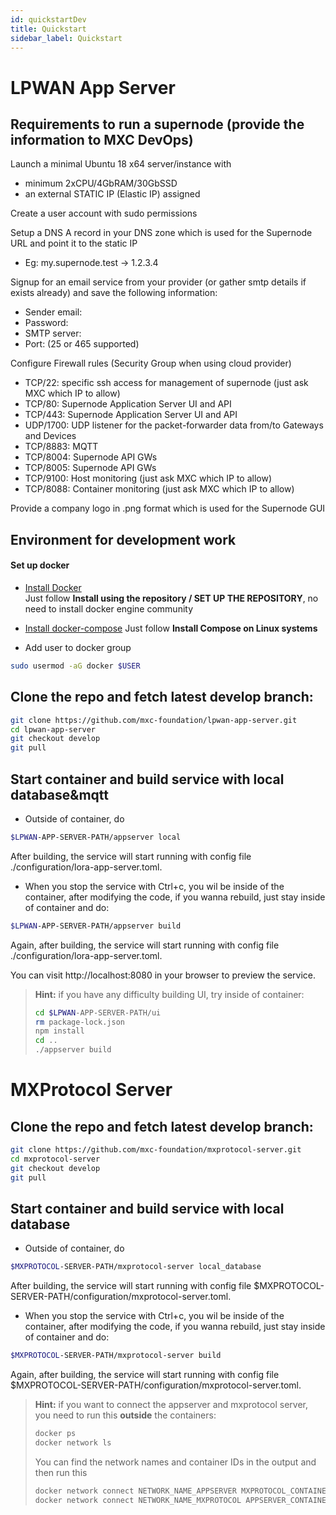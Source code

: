 ```yaml
---
id: quickstartDev
title: Quickstart
sidebar_label: Quickstart
---
```


# LPWAN App Server

## Requirements to run a supernode (provide the information to MXC DevOps)

Launch a minimal Ubuntu 18 x64 server/instance with
  - minimum 2xCPU/4GbRAM/30GbSSD
  - an external STATIC IP (Elastic IP) assigned
  
Create a user account with sudo permissions

Setup a DNS A record in your DNS zone which is used for the Supernode URL and point it to the static IP
  - Eg: my.supernode.test -> 1.2.3.4

Signup for an email service from your provider (or gather smtp details if exists already) and save the following information:
  - Sender email:
  - Password:
  - SMTP server:
  - Port: (25 or 465 supported)

Configure Firewall rules (Security Group when using cloud provider)
  - TCP/22: specific ssh access for management of supernode (just ask MXC which IP to allow)
  - TCP/80: Supernode Application Server UI and API
  - TCP/443: Supernode Application Server UI and API
  - UDP/1700: UDP listener for the packet-forwarder data from/to Gateways and Devices
  - TCP/8883: MQTT
  - TCP/8004: Supernode API GWs
  - TCP/8005: Supernode API GWs
  - TCP/9100: Host monitoring (just ask MXC which IP to allow)
  - TCP/8088: Container monitoring (just ask MXC which IP to allow)

Provide a company logo in .png format which is used for the Supernode GUI

## Environment for development work

#### Set up docker
- [Install Docker](https://docs.docker.com/install/linux/docker-ce/ubuntu/)  
Just follow __Install using the repository / SET UP THE REPOSITORY__, no need to install docker engine community

- [Install docker-compose](https://docs.docker.com/compose/install/)
Just follow __Install Compose on Linux systems__

- Add user to docker group
```bash
sudo usermod -aG docker $USER
```

## Clone the repo and fetch latest develop branch:

```bash
git clone https://github.com/mxc-foundation/lpwan-app-server.git
cd lpwan-app-server
git checkout develop
git pull
```
## Start container and build service with local database&mqtt
- Outside of container, do
```bash
$LPWAN-APP-SERVER-PATH/appserver local
```
After building, the service will start running with config file ./configuration/lora-app-server.toml.  

- When you stop the service with Ctrl+c, you wil be inside of the container, after modifying the code, if you wanna rebuild, just stay inside of container and do:
```bash
$LPWAN-APP-SERVER-PATH/appserver build
```
Again, after building, the service will start running with config file ./configuration/lora-app-server.toml.  

You can visit http://localhost:8080 in your browser to preview the service.

> __Hint:__ if you have any difficulty building UI, try inside of container:  
> ```bash
> cd $LPWAN-APP-SERVER-PATH/ui
> rm package-lock.json
> npm install
> cd ..
> ./appserver build
> ```

# MXProtocol Server

## Clone the repo and fetch latest develop branch:
```bash
git clone https://github.com/mxc-foundation/mxprotocol-server.git
cd mxprotocol-server
git checkout develop
git pull
```

## Start container and build service with local database
- Outside of container, do
```bash
$MXPROTOCOL-SERVER-PATH/mxprotocol-server local_database
```
After building, the service will start running with config file $MXPROTOCOL-SERVER-PATH/configuration/mxprotocol-server.toml.  

- When you stop the service with Ctrl+c, you wil be inside of the container, after modifying the code, if you wanna rebuild, just stay inside of container and do:
```bash
$MXPROTOCOL-SERVER-PATH/mxprotocol-server build
```
Again, after building, the service will start running with config file $MXPROTOCOL-SERVER-PATH/configuration/mxprotocol-server.toml. 

> __Hint:__ if you want to connect the appserver and mxprotocol server, you need to run this __outside__ the containers:
>```bash
> docker ps
> docker network ls
>```
>You can find the network names and container IDs in the output and then run this
>```bash
> docker network connect NETWORK_NAME_APPSERVER MXPROTOCOL_CONTAINER_ID
> docker network connect NETWORK_NAME_MXPROTOCOL APPSERVER_CONTAINER_ID
>```
